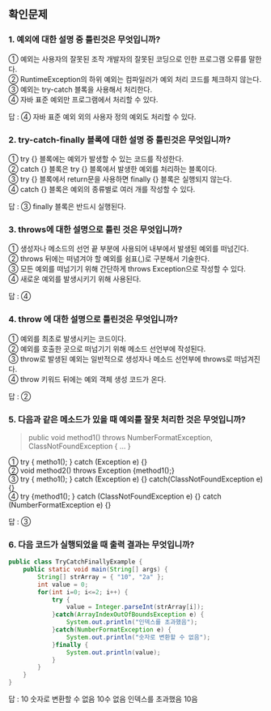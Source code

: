 ## 확인문제
### 1. 예외에 대한 설명 중 틀린것은 무엇입니까?  
① 예외는 사용자의 잘못된 조작 개발자의 잘못된 코딩으로 인한 프로그램 오류를 말한다.  
② RuntimeException의 하위 예외는 컴파일러가 예외 처리 코드를 체크하지 않는다.  
③ 예외는 try-catch 블록을 사용해서 처리한다.  
④ 자바 표준 예외만 프로그램에서 처리할 수 있다.  

답 : ④ 자바 표준 예외 외의 사용자 정의 예외도 처리할 수 있다.

### 2. try-catch-finally 블록에 대한 설명 중 틀린것은 무엇입니까?  
① try {} 블록에는 예외가 발생할 수 있는 코드를 작성한다.  
② catch {} 블록은 try {} 블록에서 발생한 예외를 처리하는 블록이다.  
③ try {} 블록에서 return문을 사용하면 finally {} 블록은 실행되지 않는다.  
④ catch {} 블록은 예외의 종류별로 여러 개를 작성할 수 있다.  

답 : ③ finally 블록은 반드시 실행된다.
        
### 3. throws에 대한 설명으로 틀린 것은 무엇입니까?  
① 생성자나 메소드의 선언 끝 부분에 사용되어 내부에서 발생된 예외를 떠넘긴다.  
② throws 뒤에는 떠념겨야 할 예외를 쉼표(,)로 구분해서 기술한다.  
③ 모든 예외를 떠넘기기 위해 간단하게 throws Exception으로 작성할 수 있다.  
④ 새로운 예외를 발생시키기 위해 사용된다.

답 : ④ 

### 4. throw 에 대한 설명으로 틀린것은 무엇입니까?  
① 예외를 최초로 발생시키는 코드이다.         
② 예외를 호출한 곳으로 떠넘기기 위해 메소드 선언부에 작성된다.  
③ throw로 발생된 예외는 일반적으로 생성자나 메소드 선언부에 throws로 떠넘겨진다.   
④ throw 키워드 뒤에는 예외 객체 생성 코드가 온다.  

답 : ②

### 5. 다음과 같은 메소드가 있을 때 예외를 잘못 처리한 것은 무엇입니까?  
> public void method1() throws NumberFormatException, ClassNotFoundException { ... }  
> 
① try { metho1(); } catch (Exception e) {}   
② void method2() throws Exception {method1();}          
③ try { metho1(); } catch (Exception e) {} catch(ClassNotFoundException e) {}           
④ try {method1(); } catch (ClassNotFoundException e) {} catch (NumberFormatException e) {}            
          
답 : ③   

### 6. 다음 코드가 실행되었을 때 출력 결과는 무엇입니까?  
```java
public class TryCatchFinallyExample {
    public static void main(String[] args) {
        String[] strArray = { "10", "2a" };
        int value = 0;
        for(int i=0; i<=2; i++) {
            try {
                value = Integer.parseInt(strArray[i]);
            }catch(ArrayIndexOutOfBoundsException e) {
                System.out.println("인덱스를 초과했음");
            }catch(NumberFormatException e) {       
                System.out.println("숫자로 변환할 수 없음");          
            }finally {
                System.out.println(value);
            }
        }
    }
}
```

답 : 
10
숫자로 변환할 수 없음
10수 없음
인덱스를 초과했음
10음
